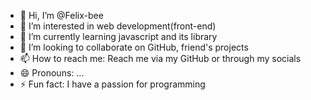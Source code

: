 - 👋 Hi, I’m @Felix-bee
- 👀 I’m interested in web development(front-end)
- 🌱 I’m currently learning javascript and its library
- 💞️ I’m looking to collaborate on GitHub, friend's projects
- 📫 How to reach me: Reach me via my GitHub or through my socials
- 😄 Pronouns: ...
- ⚡ Fun fact: I have a passion for programming

<!---
Felix-bee/Felix-bee is a ✨ special ✨ repository because its `README.md` (this file) appears on your GitHub profile.
You can click the Preview link to take a look at your changes.
--->
